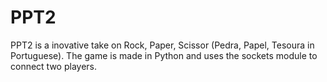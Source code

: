 # PPT2
PPT2 is a inovative take on Rock, Paper, Scissor (Pedra, Papel, Tesoura in Portuguese). The game is made in Python and uses the sockets module to connect two players.
